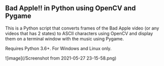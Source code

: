 ## Bad Apple!! in Python using OpenCV and Pygame

This is a Python script that converts frames of the Bad Apple video (or any videos that has 2 states) to ASCII characters using OpenCV and display them on a terminal window with the music using Pygame.

Requires Python 3.6+. For Windows and Linux only.

![image](/Screenshot from 2021-05-27 23-15-58.png)
